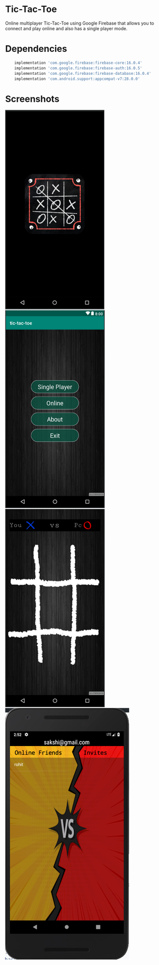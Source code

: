 # Tic-Tac-Toe
Online multiplayer Tic-Tac-Toe using Google Firebase that allows you to connect and play online and also has a single player mode.

# Dependencies
```bash
    implementation 'com.google.firebase:firebase-core:16.0.4'
    implementation 'com.google.firebase:firebase-auth:16.0.5'
    implementation 'com.google.firebase:firebase-database:16.0.4'
    implementation 'com.android.support:appcompat-v7:28.0.0'
```
# Screenshots
![](gitpics/tsplash.png)
![](gitpics/tselect.png)
![](gitpics/tgame.png)
![](gitpics/online.png)
